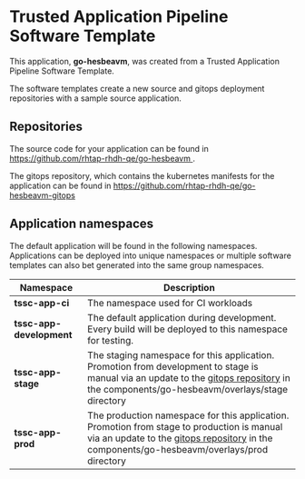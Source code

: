 # Trusted Application Pipeline Software Template

This application, **go-hesbeavm**, was created from a Trusted Application Pipeline Software Template.

The software templates create a new source and gitops deployment repositories with a sample source application. 

## Repositories

The source code for your application can be found in [https://github.com/rhtap-rhdh-qe/go-hesbeavm ](https://github.com/rhtap-rhdh-qe/go-hesbeavm ).
 
The gitops repository, which contains the kubernetes manifests for the application can be found in 
[https://github.com/rhtap-rhdh-qe/go-hesbeavm-gitops ](https://github.com/rhtap-rhdh-qe/go-hesbeavm-gitops ) 

## Application namespaces 

The default application will be found in the following namespaces. Applications can be deployed into unique namespaces or multiple software templates can also bet generated into the same group namespaces.  

|  Namespace   |  Description   |  
| -------- | -------- |
| **tssc-app-ci** | The namespace used for CI workloads |
| **tssc-app-development** | The default application during development. Every build will be deployed to this namespace for testing. |
| **tssc-app-stage** | The staging namespace for this application. Promotion from development to stage is manual via an update to the [gitops repository](https://github.com/rhtap-rhdh-qe/go-hesbeavm-gitops ) in the components/go-hesbeavm/overlays/stage directory |
| **tssc-app-prod** | The production namespace for this application. Promotion from stage to production is manual via an update to the [gitops repository](https://github.com/rhtap-rhdh-qe/go-hesbeavm-gitops ) in the components/go-hesbeavm/overlays/prod directory |